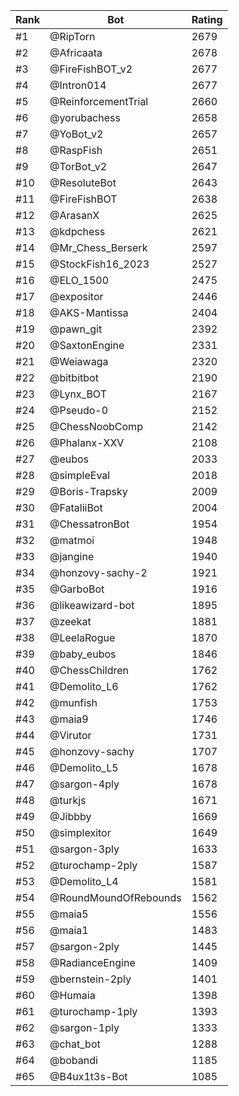 Rank|Bot|Rating
---|---|---
#1|@RipTorn|2679
#2|@Africaata|2678
#3|@FireFishBOT_v2|2677
#4|@Intron014|2677
#5|@ReinforcementTrial|2660
#6|@yorubachess|2658
#7|@YoBot_v2|2657
#8|@RaspFish|2651
#9|@TorBot_v2|2647
#10|@ResoluteBot|2643
#11|@FireFishBOT|2638
#12|@ArasanX|2625
#13|@kdpchess|2621
#14|@Mr_Chess_Berserk|2597
#15|@StockFish16_2023|2527
#16|@ELO_1500|2475
#17|@expositor|2446
#18|@AKS-Mantissa|2404
#19|@pawn_git|2392
#20|@SaxtonEngine|2331
#21|@Weiawaga|2320
#22|@bitbitbot|2190
#23|@Lynx_BOT|2167
#24|@Pseudo-0|2152
#25|@ChessNoobComp|2142
#26|@Phalanx-XXV|2108
#27|@eubos|2033
#28|@simpleEval|2018
#29|@Boris-Trapsky|2009
#30|@FataliiBot|2004
#31|@ChessatronBot|1954
#32|@matmoi|1948
#33|@jangine|1940
#34|@honzovy-sachy-2|1921
#35|@GarboBot|1916
#36|@likeawizard-bot|1895
#37|@zeekat|1881
#38|@LeelaRogue|1870
#39|@baby_eubos|1846
#40|@ChessChildren|1762
#41|@Demolito_L6|1762
#42|@munfish|1753
#43|@maia9|1746
#44|@Virutor|1731
#45|@honzovy-sachy|1707
#46|@Demolito_L5|1678
#47|@sargon-4ply|1678
#48|@turkjs|1671
#49|@Jibbby|1669
#50|@simplexitor|1649
#51|@sargon-3ply|1633
#52|@turochamp-2ply|1587
#53|@Demolito_L4|1581
#54|@RoundMoundOfRebounds|1562
#55|@maia5|1556
#56|@maia1|1483
#57|@sargon-2ply|1445
#58|@RadianceEngine|1409
#59|@bernstein-2ply|1401
#60|@Humaia|1398
#61|@turochamp-1ply|1393
#62|@sargon-1ply|1333
#63|@chat_bot|1288
#64|@bobandi|1185
#65|@B4ux1t3s-Bot|1085
